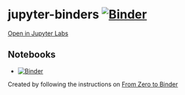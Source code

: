 # jupyter-binders [![Binder](https://mybinder.org/badge_logo.svg)](https://mybinder.org/v2/gh/jquintus/jupyter-binders/HEAD)


[Open in Jupyter Labs](https://mybinder.org/v2/gh/jquintus/jupyter-binders/HEAD?urlpath=lab)

## Notebooks

* [![Binder](https://mybinder.org/badge_logo.svg)](https://mybinder.org/v2/gh/jquintus/jupyter-binders/HEAD?filepath=sample_diagram.ipynb)

Created by following the instructions on [From Zero to Binder](https://github.com/alan-turing-institute/the-turing-way/blob/master/workshops/boost-research-reproducibility-binder/workshop-presentations/zero-to-binder-python.md)
